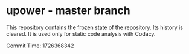 # upower - master branch

This repository contains the frozen state of the repository.
Its history is cleared. It is used only for static code
analysis with Codacy.

Commit Time: 1726368342